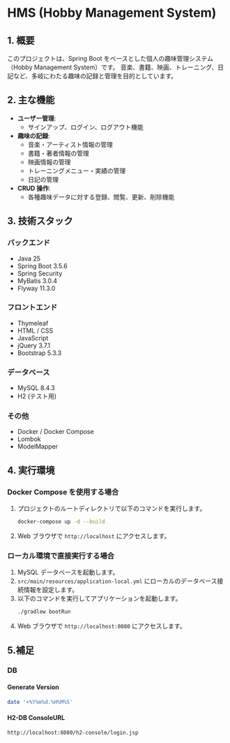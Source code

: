 # HMS (Hobby Management System)

## 1. 概要

このプロジェクトは、Spring Boot をベースとした個人の趣味管理システム（Hobby Management System）です。
音楽、書籍、映画、トレーニング、日記など、多岐にわたる趣味の記録と管理を目的としています。

## 2. 主な機能

- **ユーザー管理**:
  - サインアップ、ログイン、ログアウト機能
- **趣味の記録**:
  - 音楽・アーティスト情報の管理
  - 書籍・著者情報の管理
  - 映画情報の管理
  - トレーニングメニュー・実績の管理
  - 日記の管理
- **CRUD 操作**:
  - 各種趣味データに対する登録、閲覧、更新、削除機能

## 3. 技術スタック

### バックエンド

- Java 25
- Spring Boot 3.5.6
- Spring Security
- MyBatis 3.0.4
- Flyway 11.3.0

### フロントエンド

- Thymeleaf
- HTML / CSS
- JavaScript
- jQuery 3.7.1
- Bootstrap 5.3.3

### データベース

- MySQL 8.4.3
- H2 (テスト用)

### その他

- Docker / Docker Compose
- Lombok
- ModelMapper

## 4. 実行環境

### Docker Compose を使用する場合

1.  プロジェクトのルートディレクトリで以下のコマンドを実行します。
    ```bash
    docker-compose up -d --build
    ```
2.  Web ブラウザで `http://localhost` にアクセスします。

### ローカル環境で直接実行する場合

1.  MySQL データベースを起動します。
2.  `src/main/resources/application-local.yml` にローカルのデータベース接続情報を設定します。
3.  以下のコマンドを実行してアプリケーションを起動します。
    ```bash
    ./gradlew bootRun
    ```
4.  Web ブラウザで `http://localhost:8080` にアクセスします。

## 5.補足

### DB

#### Generate Version

```bash
date '+%Y%m%d.%H%M%S'
```

#### H2-DB ConsoleURL

`http://localhost:8080/h2-console/login.jsp`
